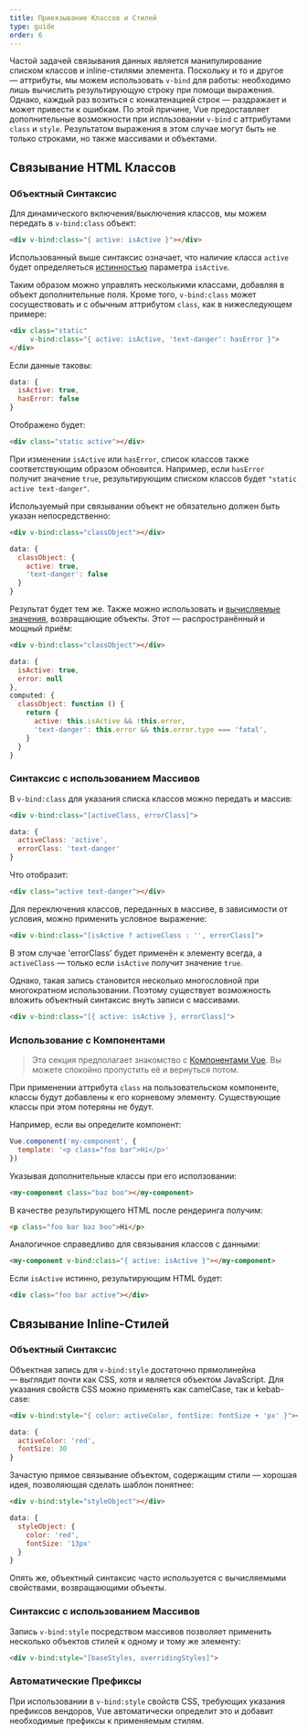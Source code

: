 ```yaml
---
title: Привязывание Классов и Стилей
type: guide
order: 6
---
```


Частой задачей связывания данных является манипулирование списком классов и inline-стилями элемента. Поскольку и то и другое — аттрибуты, мы можем использовать `v-bind` для работы: необходимо лишь вычислить результирующую строку при помощи выражения. Однако, каждый раз возиться с конкатенацией строк — раздражает и может привести к ошибкам. По этой причине, Vue предоставляет дополнительные возможности при испльзовании `v-bind` с аттрибутами `class` и `style`. Результатом выражения в этом случае могут быть не только строками, но также массивами и объектами.

## Связывание HTML Классов

### Объектный Синтаксис

Для динамического включения/выключения классов, мы можем передать в `v-bind:class` объект:

``` html
<div v-bind:class="{ active: isActive }"></div>
```

Использованный выше синтаксис означает, что наличие класса `active` будет определяеться [истинностью](https://developer.mozilla.org/en-US/docs/Glossary/Truthy) параметра `isActive`.

Таким образом можно управлять несколькими классами, добавляя в объект дополнительные поля. Кроме того, `v-bind:class` может сосуществовать и с обычным аттрибутом `class`, как в нижеследующем примере:

``` html
<div class="static"
     v-bind:class="{ active: isActive, 'text-danger': hasError }">
</div>
```

Если данные таковы:

``` js
data: {
  isActive: true,
  hasError: false
}
```

Отображено будет:

``` html
<div class="static active"></div>
```

При изменении `isActive` или `hasError`, список классов также соответствующим образом обновится. Например, если `hasError` получит значение `true`, результирующим списком классов будет `"static active text-danger"`.

Используемый при связывании объект не обязательно должен быть указан непосредственно:

``` html
<div v-bind:class="classObject"></div>
```
``` js
data: {
  classObject: {
    active: true,
    'text-danger': false
  }
}
```

Результат будет тем же. Также можно использовать и [вычисляемые значения](computed.html), возвращающие объекты. Этот — распространённый и мощный приём:

``` html
<div v-bind:class="classObject"></div>
```
``` js
data: {
  isActive: true,
  error: null
},
computed: {
  classObject: function () {
    return {
      active: this.isActive && !this.error,
      'text-danger': this.error && this.error.type === 'fatal',
    }
  }
}
```

### Синтаксис с использованием Массивов

В `v-bind:class` для указания списка классов можно передать и массив:

``` html
<div v-bind:class="[activeClass, errorClass]">
```
``` js
data: {
  activeClass: 'active',
  errorClass: 'text-danger'
}
```

Что отобразит:

``` html
<div class="active text-danger"></div>
```

Для переключения классов, переданных в массиве, в зависимости от условия, можно применить условное выражение:

``` html
<div v-bind:class="[isActive ? activeClass : '', errorClass]">
```

В этом случае 'errorClass' будет применён к элементу всегда, а `activeClass` — только если `isActive` получит значение `true`.

Однако, такая запись становится несколько многословной при многократном использовании. Поэтому существует возможность вложить объектный синтаксис внуть записи с массивами.

``` html
<div v-bind:class="[{ active: isActive }, errorClass]">
```

### Использование с Компонентами

> Эта секция предполагает знакомство с [Компонентами Vue](components.html). Вы можете спокойно пропустить её и вернуться потом.

При применении аттрибута `class` на пользовательском компоненте, классы будут добавлены к его корневому элементу. Существующие классы при этом потеряны не будут.

Например, если вы определите компонент:

``` js
Vue.component('my-component', {
  template: '<p class="foo bar">Hi</p>'
})
```

Указывая дополнительные классы при его исползовании:

``` html
<my-component class="baz boo"></my-component>
```

В качестве результирующего HTML после рендеринга получим:

``` html
<p class="foo bar baz boo">Hi</p>
```

Аналогичное справедливо для связывания классов с данными:

``` html
<my-component v-bind:class="{ active: isActive }"></my-component>
```

Если `isActive` истинно, результирующим HTML будет:

``` html
<div class="foo bar active"></div>
```

## Связывание Inline-Стилей

### Объектный Синтаксис

Объектная запись для `v-bind:style` достаточно прямолинейна — выглядит почти как CSS, хотя и является объектом JavaScript. Для указания свойств CSS можно применять как camelCase, так и kebab-case:


``` html
<div v-bind:style="{ color: activeColor, fontSize: fontSize + 'px' }"></div>
```
``` js
data: {
  activeColor: 'red',
  fontSize: 30
}
```

Зачастую прямое связывание объектом, содержащим стили — хорошая идея, позволяющая сделать шаблон понятнее:

``` html
<div v-bind:style="styleObject"></div>
```
``` js
data: {
  styleObject: {
    color: 'red',
    fontSize: '13px'
  }
}
```

Опять же, объектный синтаксис часто используется с вычисляемыми свойствами, возвращающими объекты.

### Синтаксис с использованием Массивов

Запись `v-bind:style` посредством массивов позволяет применить несколько объектов стилей к одному и тому же элементу:

``` html
<div v-bind:style="[baseStyles, overridingStyles]">
```

### Автоматические Префиксы

При использовании в `v-bind:style` свойств CSS, требующих указания префиксов вендоров, Vue автоматически определит это и добавит необходимые префиксы к применяемым стилям.
